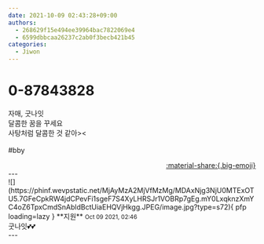 ```yaml
---
date: 2021-10-09 02:43:28+09:00
authors:
  - 268629f15e494ee39964bac7822069e4
  - 6599dbbcaa26237c2ab0f3becb421b45
categories:
  - Jiwon
---
```


# 0-87843828

<div class="post-container" markdown="1">
<div class="content-container md-sidebar__scrollwrap" markdown="1">

자매, 굿나잇<br>달콤한 꿈을 꾸세요<br>사탕처럼 달콤한 것 같아&gt;&lt;<br><br>\#bby

</div>
</div>

<div style="text-align: right;" markdown="1">
<a href="https://weverse.io/fromis9/fanpost/0-87843828" style="text-align: right;">:material-share:{.big-emoji}</a>
</div>
---

<div class="comments-container md-sidebar__scrollwrap" markdown="1">
<div class="comment" markdown="1">
<div class='id-container' markdown="1">
![](https://phinf.wevpstatic.net/MjAyMzA2MjVfMzMg/MDAxNjg3NjU0MTExOTU5.7GFeCpkRW4jdCPevFi1sgeF7S4XyLHRSJr1VOBRp7gEg.mY0LxqknzXmYC4oZ6TpxCmdSnAbldBctUiaEHQVjHkgg.JPEG/image.jpg?type=s72){ pfp loading=lazy }
**<span class="artist">지원</span>** <small>Oct 09 2021, 02:46</small><br>
</div>
<div class='comment-body' markdown="1">
굿나잇💕💕 
</div>
</div>
</div>
---
